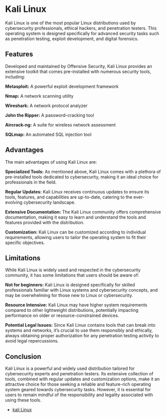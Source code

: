 # Kali Linux
Kali Linux is one of the most popular Linux distributions used by cybersecurity professionals, ethical hackers, and penetration testers. This operating system is designed specifically for advanced security tasks such as penetration testing, exploit development, and digital forensics.

## Features
Developed and maintained by Offensive Security, Kali Linux provides an extensive toolkit that comes pre-installed with numerous security tools, including:

**Metasploit:** A powerful exploit development framework

**Nmap:** A network scanning utility

**Wireshark:** A network protocol analyzer

**John the Ripper:** A password-cracking tool

**Aircrack-ng:** A suite for wireless network assessment

**SQLmap:** An automated SQL injection tool

## Advantages
The main advantages of using Kali Linux are:

**Specialized Tools:** As mentioned above, Kali Linux comes with a plethora of pre-installed tools dedicated to cybersecurity, making it an ideal choice for professionals in the field.

**Regular Updates:** Kali Linux receives continuous updates to ensure its tools, features, and capabilities are up-to-date, catering to the ever-evolving cybersecurity landscape.

**Extensive Documentation:**  The Kali Linux community offers comprehensive documentation, making it easy to learn and understand the tools and features provided with the distribution.

**Customization:** Kali Linux can be customized according to individual requirements, allowing users to tailor the operating system to fit their specific objectives.

## Limitations
While Kali Linux is widely used and respected in the cybersecurity community, it has some limitations that users should be aware of:

**Not for beginners:** Kali Linux is designed specifically for skilled professionals familiar with Linux systems and cybersecurity concepts, and may be overwhelming for those new to Linux or cybersecurity.

**Resource Intensive:** Kali Linux may have higher system requirements compared to other lightweight distributions, potentially impacting performance on older or resource-constrained devices.

**Potential Legal Issues:** Since Kali Linux contains tools that can break into systems and networks, it’s crucial to use them responsibly and ethically, always obtaining proper authorization for any penetration testing activity to avoid legal repercussions.

## Conclusion
Kali Linux is a powerful and widely used distribution tailored for cybersecurity experts and penetration testers. Its extensive collection of tools, combined with regular updates and customization options, make it an attractive choice for those seeking a reliable and feature-rich operating system geared towards cybersecurity tasks. However, it is essential for users to remain mindful of the responsibility and legality associated with using these tools.

* [kali Linux](https://www.kali.org/)